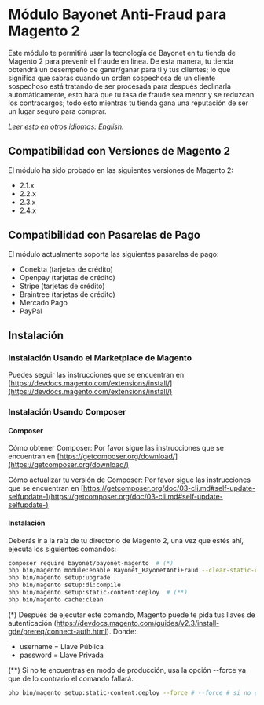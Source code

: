 # Módulo Bayonet Anti-Fraud para Magento 2

Este módulo te permitirá usar la tecnología de Bayonet en tu tienda de Magento 2 para prevenir el fraude en línea. De esta manera, tu tienda obtendrá un desempeño de ganar/ganar para ti y tus clientes; lo que significa que sabrás cuando un orden sospechosa de un cliente sospechoso está tratando de ser procesada para después declinarla automáticamente, esto hará que tu tasa de fraude sea menor y se reduzcan los contracargos; todo esto mientras tu tienda gana una reputación de ser un lugar seguro para comprar.

*Leer esto en otros idiomas: [English](README.md).*

## Compatibilidad con Versiones de Magento 2

El módulo ha sido probado en las siguientes versiones de Magento 2:

- 2.1.x
- 2.2.x
- 2.3.x
- 2.4.x

## Compatibilidad con Pasarelas de Pago

El módulo actualmente soporta las siguientes pasarelas de pago:

- Conekta (tarjetas de crédito)
- Openpay (tarjetas de crédito)
- Stripe (tarjetas de crédito)
- Braintree (tarjetas de crédito)
- Mercado Pago
- PayPal

## Instalación

### Instalación Usando el Marketplace de Magento

Puedes seguir las instrucciones que se encuentran en [https://devdocs.magento.com/extensions/install/](https://devdocs.magento.com/extensions/install/)

### Instalación Usando Composer

#### Composer

Cómo obtener Composer: 
Por favor sigue las instrucciones que se encuentran en [https://getcomposer.org/download/](https://getcomposer.org/download/)

Cómo actualizar tu versión de Composer: 
Por favor sigue las instrucciones que se encuentran en [https://getcomposer.org/doc/03-cli.md#self-update-selfupdate-](https://getcomposer.org/doc/03-cli.md#self-update-selfupdate-)

#### Instalación

Deberás ir a la raíz de tu directorio de Magento 2, una vez que estés ahí, ejecuta los siguientes comandos:

```bash
composer require bayonet/bayonet-magento  # (*)
php bin/magento module:enable Bayonet_BayonetAntiFraud --clear-static-content
php bin/magento setup:upgrade
php bin/magento setup:di:compile
php bin/magento setup:static-content:deploy  # (**)
php bin/magento cache:clean
```

(\*) Después de ejecutar este comando, Magento puede te pida tus llaves de autenticación (https://devdocs.magento.com/guides/v2.3/install-gde/prereq/connect-auth.html). Donde:

- username = Llave Pública
- password = Llave Privada

(\*\*) Si no te encuentras en modo de producción, usa la opción --force ya que de lo contrario el comando fallará.

```bash
php bin/magento setup:static-content:deploy --force # --force # si no está en modo de producción
```
